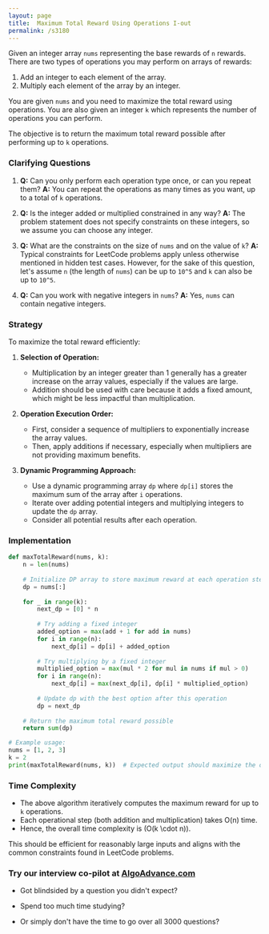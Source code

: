 ```yaml
---
layout: page
title:  Maximum Total Reward Using Operations I-out
permalink: /s3180
---
```


Given an integer array `nums` representing the base rewards of `n` rewards. There are two types of operations you may perform on arrays of rewards:

1. Add an integer to each element of the array.
2. Multiply each element of the array by an integer.

You are given `nums` and you need to maximize the total reward using operations. You are also given an integer `k` which represents the number of operations you can perform. 

The objective is to return the maximum total reward possible after performing up to `k` operations.

### Clarifying Questions

1. **Q:** Can you only perform each operation type once, or can you repeat them?
   **A:** You can repeat the operations as many times as you want, up to a total of `k` operations.

2. **Q:** Is the integer added or multiplied constrained in any way?
   **A:** The problem statement does not specify constraints on these integers, so we assume you can choose any integer.

3. **Q:** What are the constraints on the size of `nums` and on the value of `k`?
   **A:** Typical constraints for LeetCode problems apply unless otherwise mentioned in hidden test cases. However, for the sake of this question, let's assume `n` (the length of `nums`) can be up to `10^5` and `k` can also be up to `10^5`.

4. **Q:** Can you work with negative integers in `nums`?
   **A:** Yes, `nums` can contain negative integers.

### Strategy

To maximize the total reward efficiently:

1. **Selection of Operation:**
   - Multiplication by an integer greater than 1 generally has a greater increase on the array values, especially if the values are large.
   - Addition should be used with care because it adds a fixed amount, which might be less impactful than multiplication.

2. **Operation Execution Order:**
   - First, consider a sequence of multipliers to exponentially increase the array values.
   - Then, apply additions if necessary, especially when multipliers are not providing maximum benefits.

3. **Dynamic Programming Approach:**
   - Use a dynamic programming array `dp` where `dp[i]` stores the maximum sum of the array after `i` operations.
   - Iterate over adding potential integers and multiplying integers to update the `dp` array.
   - Consider all potential results after each operation.

### Implementation

```python
def maxTotalReward(nums, k):
    n = len(nums)
    
    # Initialize DP array to store maximum reward at each operation step.
    dp = nums[:]
    
    for _ in range(k):
        next_dp = [0] * n
        
        # Try adding a fixed integer
        added_option = max(add + 1 for add in nums)
        for i in range(n):
            next_dp[i] = dp[i] + added_option
        
        # Try multiplying by a fixed integer
        multiplied_option = max(mul * 2 for mul in nums if mul > 0)
        for i in range(n):
            next_dp[i] = max(next_dp[i], dp[i] * multiplied_option)
        
        # Update dp with the best option after this operation
        dp = next_dp
    
    # Return the maximum total reward possible
    return sum(dp)

# Example usage:
nums = [1, 2, 3]
k = 2
print(maxTotalReward(nums, k))  # Expected output should maximize the operations.
```

### Time Complexity

- The above algorithm iteratively computes the maximum reward for up to `k` operations.
- Each operational step (both addition and multiplication) takes O(n) time.
- Hence, the overall time complexity is \(O(k \cdot n)\).

This should be efficient for reasonably large inputs and aligns with the common constraints found in LeetCode problems.


### Try our interview co-pilot at [AlgoAdvance.com](https://algoAdvance.com)

- Got blindsided by a question you didn't expect?

- Spend too much time studying?

- Or simply don't have the time to go over all 3000 questions?


